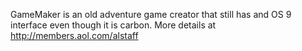 GameMaker is an old adventure game creator that still has and OS 9 interface even though it is carbon. More details at http://members.aol.com/alstaff
